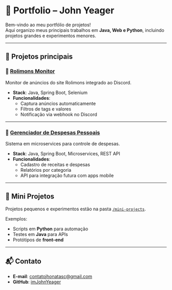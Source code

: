 # 🚀 Portfolio – John Yeager

Bem-vindo ao meu portfólio de projetos!  
Aqui organizo meus principais trabalhos em **Java, Web e Python**, incluindo projetos grandes e experimentos menores.

---

## 📌 Projetos principais

### 🔹 [Rolimons Monitor](https://github.com/imJohnYeager/rolimonsmonitor)
Monitor de anúncios do site Rolimons integrado ao Discord.
- **Stack**: Java, Spring Boot, Selenium
- **Funcionalidades**:
  - Captura anúncios automaticamente
  - Filtros de tags e valores
  - Notificação via webhook no Discord

---

### 🔹 [Gerenciador de Despesas Pessoais](https://github.com/imJohnYeager/gerenciador-despesas)
Sistema em microservices para controle de despesas.
- **Stack**: Java, Spring Boot, Microservices, REST API
- **Funcionalidades**:
  - Cadastro de receitas e despesas
  - Relatórios por categoria
  - API para integração futura com apps mobile

---

## 🧪 Mini Projetos
Projetos pequenos e experimentos estão na pasta [`/mini-projects`](./mini-projects).  

Exemplos:
- Scripts em **Python** para automação
- Testes em **Java** para APIs
- Protótipos de **front-end**

---

## 📬 Contato
- **E-mail**: contatojhonatasc@gmail.com  
- **GitHub**: [imJohnYeager](https://github.com/imJohnYeager)

